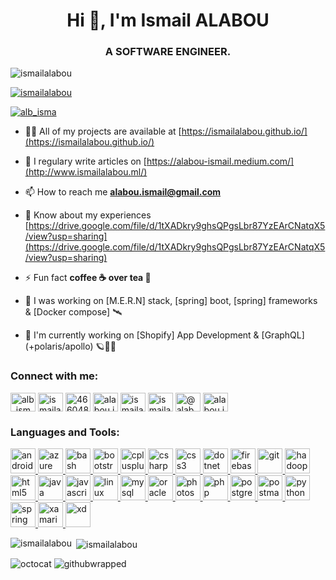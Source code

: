 <h1 align="center">Hi 👋, I'm Ismail ALABOU</h1>
<h3 align="center">A SOFTWARE ENGINEER.</h3>

<p align="left"> <img src="https://komarev.com/ghpvc/?username=ismailalabou&label=Profile%20views&color=0e75b6&style=flat" alt="ismailalabou" /> </p>

<p align="left"> <a href="https://github.com/ryo-ma/github-profile-trophy"><img src="https://github-profile-trophy.vercel.app/?username=ismailalabou" alt="ismailalabou" /></a> </p>

<p align="left"> <a href="https://twitter.com/alb_isma" target="blank"><img src="https://img.shields.io/twitter/follow/alb_isma?logo=twitter&style=for-the-badge" alt="alb_isma" /></a> </p>

- 👨‍💻 All of my projects are available at [https://ismailalabou.github.io/](https://ismailalabou.github.io/)

- 📝 I regulary write articles on [https://alabou-ismail.medium.com/](http://www.ismailalabou.ml/)

- 📫 How to reach me **alabou.ismail@gmail.com**

- 📄 Know about my experiences [https://drive.google.com/file/d/1tXADkry9ghsQPgsLbr87YzEArCNatqX5/view?usp=sharing](https://drive.google.com/file/d/1tXADkry9ghsQPgsLbr87YzEArCNatqX5/view?usp=sharing)

- ⚡ Fun fact **coffee ☕️ over tea 🍵**

- 🚀 I was working on [M.E.R.N] stack, [spring] boot, [spring] frameworks & [Docker compose] 🛰️
- 🔭 I'm currently working on [Shopify] App Development & [GraphQL] (+polaris/apollo) 🪐🌟🌌

<h3 align="left">Connect with me:</h3>
<p align="left">
<a href="https://twitter.com/alb_isma" target="blank"><img align="center" src="https://cdn.jsdelivr.net/npm/simple-icons@3.0.1/icons/twitter.svg" alt="alb_isma" height="30" width="40" /></a>
<a href="https://linkedin.com/in/ismailalabou" target="blank"><img align="center" src="https://cdn.jsdelivr.net/npm/simple-icons@3.0.1/icons/linkedin.svg" alt="ismailalabou" height="30" width="40" /></a>
<a href="https://stackoverflow.com/users/4660486" target="blank"><img align="center" src="https://cdn.jsdelivr.net/npm/simple-icons@3.0.1/icons/stackoverflow.svg" alt="4660486" height="30" width="40" /></a>
<a href="https://fb.com/alabou.ismail" target="blank"><img align="center" src="https://cdn.jsdelivr.net/npm/simple-icons@3.0.1/icons/facebook.svg" alt="alabou.ismail" height="30" width="40" /></a>
<a href="https://instagram.com/ismailalabou" target="blank"><img align="center" src="https://cdn.jsdelivr.net/npm/simple-icons@3.0.1/icons/instagram.svg" alt="ismailalabou" height="30" width="40" /></a>
<a href="https://www.behance.net/ismailalabou" target="blank"><img align="center" src="https://cdn.jsdelivr.net/npm/simple-icons@3.0.1/icons/behance.svg" alt="ismailalabou" height="30" width="40" /></a>
<a href="https://medium.com/@alabou.ismail" target="blank"><img align="center" src="https://cdn.jsdelivr.net/npm/simple-icons@3.0.1/icons/medium.svg" alt="@alabou.ismail" height="30" width="40" /></a>
<a href="https://www.youtube.com/c/alabou.ismail" target="blank"><img align="center" src="https://cdn.jsdelivr.net/npm/simple-icons@3.0.1/icons/youtube.svg" alt="alabou.ismail" height="30" width="40" /></a>
</p>

<h3 align="left">Languages and Tools:</h3>
<p align="left"> <a href="https://developer.android.com" target="_blank"> <img src="https://devicons.github.io/devicon/devicon.git/icons/android/android-original-wordmark.svg" alt="android" width="40" height="40"/> </a> <a href="https://azure.microsoft.com/en-in/" target="_blank"> <img src="https://www.vectorlogo.zone/logos/microsoft_azure/microsoft_azure-icon.svg" alt="azure" width="40" height="40"/> </a> <a href="https://www.gnu.org/software/bash/" target="_blank"> <img src="https://www.vectorlogo.zone/logos/gnu_bash/gnu_bash-icon.svg" alt="bash" width="40" height="40"/> </a> <a href="https://getbootstrap.com" target="_blank"> <img src="https://devicons.github.io/devicon/devicon.git/icons/bootstrap/bootstrap-plain.svg" alt="bootstrap" width="40" height="40"/> </a> <a href="https://www.w3schools.com/cpp/" target="_blank"> <img src="https://devicons.github.io/devicon/devicon.git/icons/cplusplus/cplusplus-original.svg" alt="cplusplus" width="40" height="40"/> </a> <a href="https://www.w3schools.com/cs/" target="_blank"> <img src="https://devicons.github.io/devicon/devicon.git/icons/csharp/csharp-original.svg" alt="csharp" width="40" height="40"/> </a> <a href="https://www.w3schools.com/css/" target="_blank"> <img src="https://devicons.github.io/devicon/devicon.git/icons/css3/css3-original-wordmark.svg" alt="css3" width="40" height="40"/> </a> <a href="https://dotnet.microsoft.com/" target="_blank"> <img src="https://devicons.github.io/devicon/devicon.git/icons/dot-net/dot-net-original-wordmark.svg" alt="dotnet" width="40" height="40"/> </a> <a href="https://firebase.google.com/" target="_blank"> <img src="https://www.vectorlogo.zone/logos/firebase/firebase-icon.svg" alt="firebase" width="40" height="40"/> </a> <a href="https://git-scm.com/" target="_blank"> <img src="https://www.vectorlogo.zone/logos/git-scm/git-scm-icon.svg" alt="git" width="40" height="40"/> </a> <a href="https://hadoop.apache.org/" target="_blank"> <img src="https://www.vectorlogo.zone/logos/apache_hadoop/apache_hadoop-icon.svg" alt="hadoop" width="40" height="40"/> </a> <a href="https://www.w3.org/html/" target="_blank"> <img src="https://devicons.github.io/devicon/devicon.git/icons/html5/html5-original-wordmark.svg" alt="html5" width="40" height="40"/> </a> <a href="https://www.java.com" target="_blank"> <img src="https://devicons.github.io/devicon/devicon.git/icons/java/java-original-wordmark.svg" alt="java" width="40" height="40"/> </a> <a href="https://developer.mozilla.org/en-US/docs/Web/JavaScript" target="_blank"> <img src="https://devicons.github.io/devicon/devicon.git/icons/javascript/javascript-original.svg" alt="javascript" width="40" height="40"/> </a> <a href="https://www.linux.org/" target="_blank"> <img src="https://devicons.github.io/devicon/devicon.git/icons/linux/linux-original.svg" alt="linux" width="40" height="40"/> </a> <a href="https://www.mysql.com/" target="_blank"> <img src="https://devicons.github.io/devicon/devicon.git/icons/mysql/mysql-original-wordmark.svg" alt="mysql" width="40" height="40"/> </a> <a href="https://www.oracle.com/" target="_blank"> <img src="https://devicons.github.io/devicon/devicon.git/icons/oracle/oracle-original.svg" alt="oracle" width="40" height="40"/> </a> <a href="https://www.photoshop.com/en" target="_blank"> <img src="https://devicons.github.io/devicon/devicon.git/icons/photoshop/photoshop-plain.svg" alt="photoshop" width="40" height="40"/> </a> <a href="https://www.php.net" target="_blank"> <img src="https://devicons.github.io/devicon/devicon.git/icons/php/php-original.svg" alt="php" width="40" height="40"/> </a> <a href="https://www.postgresql.org" target="_blank"> <img src="https://devicons.github.io/devicon/devicon.git/icons/postgresql/postgresql-original-wordmark.svg" alt="postgresql" width="40" height="40"/> </a> <a href="https://postman.com" target="_blank"> <img src="https://www.vectorlogo.zone/logos/getpostman/getpostman-icon.svg" alt="postman" width="40" height="40"/> </a> <a href="https://www.python.org" target="_blank"> <img src="https://devicons.github.io/devicon/devicon.git/icons/python/python-original.svg" alt="python" width="40" height="40"/> </a> <a href="https://spring.io/" target="_blank"> <img src="https://www.vectorlogo.zone/logos/springio/springio-icon.svg" alt="spring" width="40" height="40"/> </a> <a href="https://dotnet.microsoft.com/apps/xamarin" target="_blank"> <img src="https://raw.githubusercontent.com/detain/svg-logos/780f25886640cef088af994181646db2f6b1a3f8/svg/xamarin.svg" alt="xamarin" width="40" height="40"/> </a> <a href="https://www.adobe.com/products/xd.html" target="_blank"> <img src="https://cdn.worldvectorlogo.com/logos/adobe-xd.svg" alt="xd" width="40" height="40"/> </a> </p>

<p><img align="left" src="https://github-readme-stats.vercel.app/api/top-langs?username=ismailalabou&show_icons=true&locale=en&layout=compact" alt="ismailalabou" /></p>

<p>&nbsp;<img align="center" src="https://github-readme-stats.vercel.app/api?username=ismailalabou&show_icons=true&locale=en" alt="ismailalabou" /></p>

<img src="https://i.imgur.com/WQWArmK.png" alt="octocat" />
<img src="https://i.imgur.com/Ba1sd56.png" alt="githubwrapped" />


<!--
**jamesgeorge007/jamesgeorge007** is a ✨ _special_ ✨ repository because its `README.md` (this file) appears on your GitHub profile.

Here are some ideas to get you started:

- 🌱 I’m currently learning ...
- 👯 I’m looking to collaborate on ...
- 🤔 I’m looking for help with ...
- 💬 Ask me about ...
- 😄 Pronouns: ...
- ⚡ Fun fact: ...
-->


<!--### Hi there 👋
Portfolio : https://ismailalabou.github.io/-->

<!--
**ismailalabou/ismailalabou** is a ✨ _special_ ✨ repository because its `README.md` (this file) appears on your GitHub profile.

Here are some ideas to get you started:

- 🔭 I’m currently working on ...
- 🌱 I’m currently learning ...
- 👯 I’m looking to collaborate on ...
- 🤔 I’m looking for help with ...
- 💬 Ask me about ...
- 📫 How to reach me: ...
- 😄 Pronouns: ...
- ⚡ Fun fact: ...
-->
